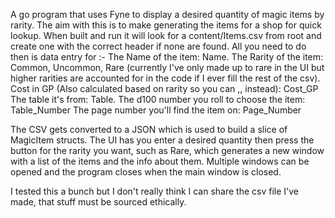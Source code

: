 A go program that uses Fyne to display a desired quantity of magic items by rarity.
The aim with this is to make generating the items for a shop for quick lookup.
When built and run it will look for a content/Items.csv from root and create one with the correct header if none are found.
All you need to do then is data entry for :-
The Name of the item: Name.
The Rarity of the item: Common, Uncommon, Rare (currently I've only made up to rare in the UI but higher rarities are accounted for in the code if I ever fill the rest of the csv).
Cost in GP (Also calculated based on rarity so you can ,, instead): Cost_GP
The table it's from: Table.
The d100 number you roll to choose the item: Table_Number
The page number you'll find the item on: Page_Number

The CSV gets converted to a JSON which is used to build a slice of MagicItem structs. The UI has you enter a desired quantity
then press the button for the rarity you want, such as Rare, which generates a new window with a list of the items and the info
about them. Multiple windows can be opened and the program closes when the main window is closed.

I tested this a bunch but I don't really think I can share the csv file I've made, that stuff must be sourced ethically.
